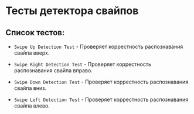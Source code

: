 ﻿# Тесты детектора свайпов

## Список тестов:

- `Swipe Up Detection Test` - Проверяет коррестность распознавания свайпа вверх.

- `Swipe Right Detection Test` - Проверяет коррестность распознавания свайпа вправо.

- `Swipe Down Detection Test` - Проверяет коррестность распознавания свайпа вниз.

- `Swipe Left Detection Test` - Проверяет коррестность распознавания свайпа влево.